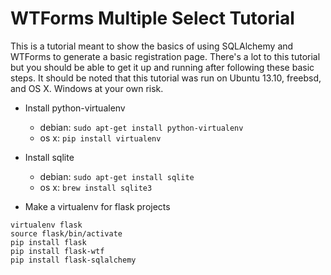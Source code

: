 WTForms Multiple Select Tutorial
============================

This is a tutorial meant to show the basics of using SQLAlchemy and WTForms to generate a basic registration page. There's a lot to this tutorial but you should be able to get it up and running after following these basic steps. It should be noted that this tutorial was run on Ubuntu 13.10, freebsd, and OS X. Windows at your own risk.

* Install python-virtualenv
    * debian: `sudo apt-get install python-virtualenv`
    * os x: `pip install virtualenv`

* Install sqlite
    * debian: `sudo apt-get install sqlite`
    * os x: `brew install sqlite3`

* Make a virtualenv for flask projects

```
virtualenv flask
source flask/bin/activate
pip install flask
pip install flask-wtf
pip install flask-sqlalchemy
```

